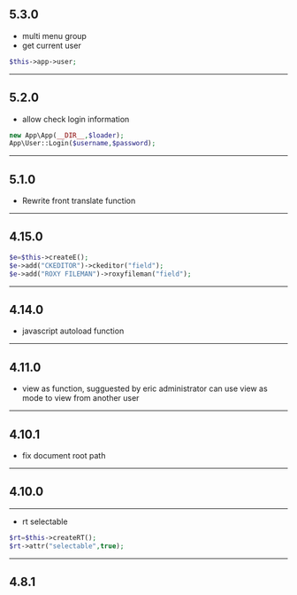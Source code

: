 ## 5.3.0
- multi menu group
- get current user
```php
$this->app->user;
```

---
## 5.2.0
- allow check login information

```php
new App\App(__DIR__,$loader);
App\User::Login($username,$password);
```

---
## 5.1.0
- Rewrite front translate function

---
## 4.15.0
```php
$e=$this->createE();
$e->add("CKEDITOR")->ckeditor("field");
$e->add("ROXY FILEMAN")->roxyfileman("field");
```
---
## 4.14.0
- javascript autoload function

---

## 4.11.0
- view as function, sugguested by eric
administrator can use view as mode to view from another user

---
## 4.10.1
- fix document root path

---
## 4.10.0

---
- rt selectable
```php
$rt=$this->createRT();
$rt->attr("selectable",true);
``` 

---
## 4.8.1
